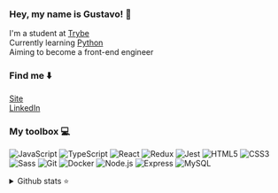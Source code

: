 
### Hey, my name is Gustavo! 👋

I'm a student at [Trybe](https://www.betrybe.com/) </br>
Currently learning [Python](https://www.python.org/) </br>
Aiming to become a front-end engineer

### Find me ⬇️

[Site](https://hellogus.tech/) </br>
[LinkedIn](https://linkedin.com/in/lima-gus) </br>

### My toolbox 💻

![JavaScript](https://skillicons.dev/icons?i=js) ![TypeScript](https://skillicons.dev/icons?i=ts) ![React](https://skillicons.dev/icons?i=react) ![Redux](https://skillicons.dev/icons?i=redux) ![Jest](https://skillicons.dev/icons?i=jest) ![HTML5](https://skillicons.dev/icons?i=html) ![CSS3](https://skillicons.dev/icons?i=css) ![Sass](https://skillicons.dev/icons?i=sass) ![Git](https://skillicons.dev/icons?i=git) ![Docker](https://skillicons.dev/icons?i=docker) ![Node.js](https://skillicons.dev/icons?i=nodejs) ![Express](https://skillicons.dev/icons?i=expressjs) ![MySQL](https://skillicons.dev/icons?i=mysql)

<details>
  <summary>Github stats ⭐</summary>
  </br>
  <p align="center"> 
    <img height="160em" src="https://github-readme-stats.vercel.app/api?username=lima-gus&show_icons=true&count_private=true&theme=react&hide_border=true" />
    <img height="160em" src="https://github-readme-stats.vercel.app/api/top-langs/?username=lima-gus&layout=compact&theme=react&hide_border=true&langs_count=6" />
  </p> 
</details>
